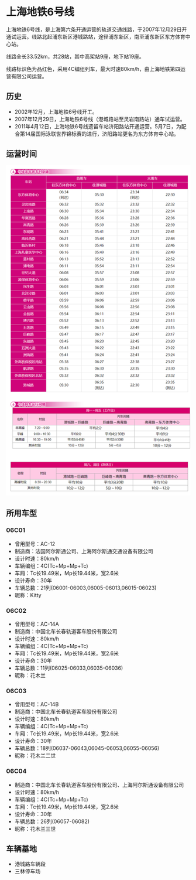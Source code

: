 # 上海地铁6号线

上海地铁6号线，是上海第六条开通运营的轨道交通线路，于2007年12月29日开通试运营。线路北起浦东新区港城路站，途径浦东新区，南至浦东新区东方体育中心站。

线路全长33.52km，共28站，其中高架站9座，地下站19座。

线路标识色为品红色，采用4C编组列车，最大时速80km/h，由上海地铁第四运营有限公司运营。

## 历史
* 2002年12月，上海地铁6号线开工。
* 2007年12月29日，上海地铁6号线（港城路站至灵岩南路站）通车试运营。
* 2011年4月12日，上海地铁6号线遗留车站济阳路站开通运营。5月7日，为配合第14届国际泳联世界锦标赛的进行，济阳路站更名为东方体育中心站。

## 运营时间
![](./time/6.png)

## 所用车型
### 06C01
* 曾用型号：AC-12
* 制造商：法国阿尔斯通公司、上海阿尔斯通交通设备有限公司
* 设计时速：80km/h
* 车辆编组：4C(Tc+Mp+Mp+Tc)
* 车厢：Tc长19.49米，Mp长19.44米，宽2.6米
* 设计寿命：30年
* 车辆总数：21列(06001-06003,06005-06013,06015-06023)
* 昵称：Kitty
### 06C02
* 曾用型号：AC-14A
* 制造商：中国北车长春轨道客车股份有限公司
* 设计时速：80km/h
* 车辆编组：4C(Tc+Mp+Mp+Tc)
* 车厢：Tc长19.49米，Mp长19.44米，宽2.6米
* 设计寿命：30年
* 车辆总数：11列(06025-06033,06035-06036)
* 昵称：花木兰
### 06C03
* 曾用型号：AC-14B
* 制造商：中国北车长春轨道客车股份有限公司
* 设计时速：80km/h
* 车辆编组：4C(Tc+Mp+Mp+Tc)
* 车厢：Tc长19.49米，Mp长19.44米，宽2.6米
* 设计寿命：30年
* 车辆总数：18列(06037-06043,06045-06053,06055-06056)
* 昵称：花木兰二世
### 06C04
* 制造商：中国北车长春轨道客车股份有限公司、上海阿尔斯通设备有限公司
* 设计时速：80km/h
* 车辆编组：4C(Tc+Mp+Mp+Tc)
* 车厢：Tc长19.49米，Mp长19.44米，宽2.6米
* 设计寿命：30年
* 车辆总数：26列(06057-06082)
* 昵称：花木兰三世

## 车辆基地
* 港城路车辆段
* 三林停车场